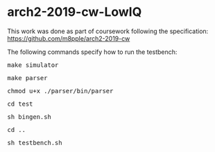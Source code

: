 # arch2-2019-cw-LowIQ
This work was done as part of coursework following the specification: https://github.com/m8pple/arch2-2019-cw

The following commands specify how to run the testbench:
<pre>
make simulator
</pre>

<pre>
make parser
</pre>

<pre>
chmod u+x ./parser/bin/parser
</pre>

<pre>
cd test
</pre>

<pre>
sh bingen.sh
</pre>

<pre>
cd ..
</pre>

<pre>
sh testbench.sh
</pre>
